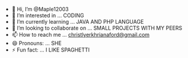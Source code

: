 - 👋 Hi, I’m @Maple12003
- 👀 I’m interested in ...  CODING
- 🌱 I’m currently learning ...  JAVA AND PHP LANGUAGE
- 💞️ I’m looking to collaborate on ...  SMALL PROJECTS WITH MY PEERS
- 📫 How to reach me ...   christlyerkhrianaford@gmail.com
- 😄 Pronouns: ...      SHE 
- ⚡ Fun fact: ...      I LIKE SPAGHETTI

<!---
Maple12003/Maple12003 is a ✨ special ✨ repository because its `README.md` (this file) appears on your GitHub profile.
You can click the Preview link to take a look at your changes.
--->
